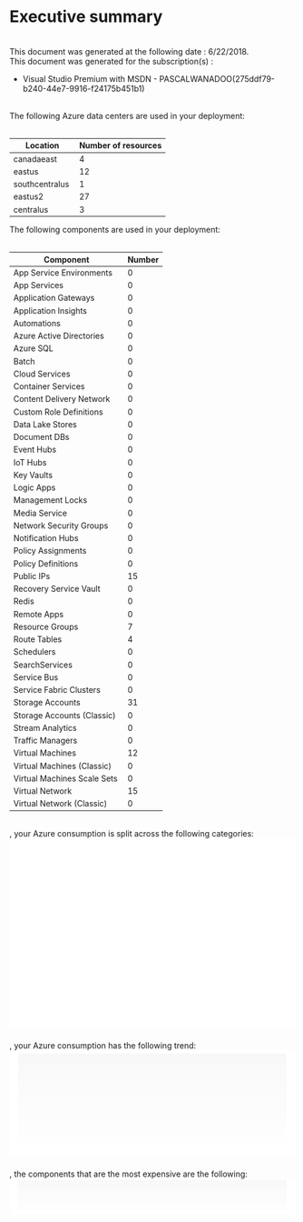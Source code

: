 # Executive summary
  
   
This document was generated at the following date : 6/22/2018.  
This document was generated for the subscription(s) :  

- Visual Studio Premium with MSDN - PASCALWANADOO(275ddf79-b240-44e7-9916-f24175b451b1)

  
   
The following Azure data centers are used in your deployment:  
   

| Location | Number of resources |
| --- | --- |
| canadaeast  | 4  |
| eastus  | 12  |
| southcentralus  | 1  |
| eastus2  | 27  |
| centralus  | 3  |
  
The following components are used in your deployment:  
   

| Component | Number |
| --- | --- |
| App Service Environments  | 0  |
| App Services  | 0  |
| Application Gateways  | 0  |
| Application Insights  | 0  |
| Automations  | 0  |
| Azure Active Directories  | 0  |
| Azure SQL  | 0  |
| Batch  | 0  |
| Cloud Services  | 0  |
| Container Services  | 0  |
| Content Delivery Network  | 0  |
| Custom Role Definitions  | 0  |
| Data Lake Stores  | 0  |
| Document DBs  | 0  |
| Event Hubs  | 0  |
| IoT Hubs  | 0  |
| Key Vaults  | 0  |
| Logic Apps  | 0  |
| Management Locks  | 0  |
| Media Service  | 0  |
| Network Security Groups  | 0  |
| Notification Hubs  | 0  |
| Policy Assignments  | 0  |
| Policy Definitions  | 0  |
| Public IPs  | 15  |
| Recovery Service Vault  | 0  |
| Redis  | 0  |
| Remote Apps  | 0  |
| Resource Groups  | 7  |
| Route Tables  | 4  |
| Schedulers  | 0  |
| SearchServices  | 0  |
| Service Bus  | 0  |
| Service Fabric Clusters  | 0  |
| Storage Accounts  | 31  |
| Storage Accounts (Classic)  | 0  |
| Stream Analytics  | 0  |
| Traffic Managers  | 0  |
| Virtual Machines  | 12  |
| Virtual Machines (Classic)  | 0  |
| Virtual Machines Scale Sets  | 0  |
| Virtual Network  | 15  |
| Virtual Network (Classic)  | 0  |
  
   
, your Azure consumption is split across the following categories:  
![Cloudockit](../assets/65AC80D60AC5458FB4E41126E6F58E38.png)   
, your Azure consumption has the following trend:  
![Cloudockit](../assets/8D84B306DE6A4BAEBCDD6C3500928D41.png)   
, the components that are the most expensive are the following:  
![Cloudockit](../assets/2EAE26AB09644E04A7A0EDBCBCF5ABED.png)
